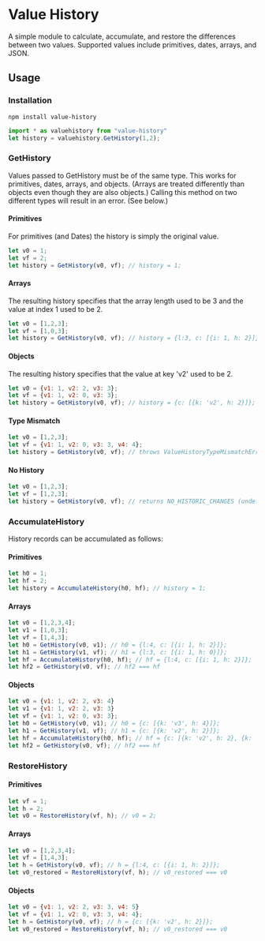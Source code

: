 # Value History
A simple module to calculate, accumulate, and restore the differences between two values. Supported values include primitives, dates, arrays, and JSON.
## Usage

### Installation
```
npm install value-history
```
```javascript
import * as valuehistory from "value-history"
let history = valuehistory.GetHistory(1,2);
```

### GetHistory
Values passed to GetHistory must be of the same type. This works for primitives, dates, arrays, and objects. (Arrays are treated differently than objects even though they are also objects.) Calling this method on two different types will result in an error. (See below.)
#### Primitives
For primitives (and Dates) the history is simply the original value.
```javascript
let v0 = 1;
let vf = 2;
let history = GetHistory(v0, vf); // history = 1;
```

#### Arrays
The resulting history specifies that the array length used to be 3 and the value at index 1 used to be 2.
```javascript
let v0 = [1,2,3];
let vf = [1,0,3];
let history = GetHistory(v0, vf); // history = {l:3, c: [{i: 1, h: 2}]};
```

#### Objects
The resulting history specifies that the value at key 'v2' used to be 2.
```javascript
let v0 = {v1: 1, v2: 2, v3: 3};
let vf = {v1: 1, v2: 0, v3: 3};
let history = GetHistory(v0, vf); // history = {c: [{k: 'v2', h: 2}]};
```

#### Type Mismatch
```javascript
let v0 = [1,2,3];
let vf = {v1: 1, v2: 0, v3: 3, v4: 4};
let history = GetHistory(v0, vf); // throws ValueHistoryTypeMismatchError
```

#### No History
```javascript
let v0 = [1,2,3];
let vf = [1,2,3];
let history = GetHistory(v0, vf); // returns NO_HISTORIC_CHANGES (undefined)
```
### AccumulateHistory
History records can be accumulated as follows:
#### Primitives
```javascript
let h0 = 1;
let hf = 2;
let history = AccumulateHistory(h0, hf); // history = 1;
```
#### Arrays
```javascript
let v0 = [1,2,3,4];
let v1 = [1,0,3];
let vf = [1,4,3];
let h0 = GetHistory(v0, v1); // h0 = {l:4, c: [{i: 1, h: 2}]};
let h1 = GetHistory(v1, vf); // h1 = {l:3, c: [{i: 1, h: 0}]};
let hf = AccumulateHistory(h0, hf); // hf = {l:4, c: [{i: 1, h: 2}]};
let hf2 = GetHistory(v0, vf); // hf2 === hf
```
#### Objects
```javascript
let v0 = {v1: 1, v2: 2, v3: 4}
let v1 = {v1: 1, v2: 2, v3: 3}
let vf = {v1: 1, v2: 0, v3: 3};
let h0 = GetHistory(v0, v1); // h0 = {c: [{k: 'v3', h: 4}]};
let h1 = GetHistory(v1, vf); // h1 = {c: [{k: 'v2', h: 2}]};
let hf = AccumulateHistory(h0, hf); // hf = {c: [{k: 'v2', h: 2}, {k: 'v3', h: 4}]};
let hf2 = GetHistory(v0, vf); // hf2 === hf
```

### RestoreHistory
#### Primitives
```javascript
let vf = 1;
let h = 2;
let v0 = RestoreHistory(vf, h); // v0 = 2;
```
#### Arrays
```javascript
let v0 = [1,2,3,4];
let vf = [1,4,3];
let h = GetHistory(v0, vf); // h = {l:4, c: [{i: 1, h: 2}]};
let v0_restored = RestoreHistory(vf, h); // v0_restored === v0
```
#### Objects
```javascript
let v0 = {v1: 1, v2: 2, v3: 3, v4: 5}
let vf = {v1: 1, v2: 0, v3: 3, v4: 4};
let h = GetHistory(v0, vf); // h = {c: [{k: 'v2', h: 2}]};
let v0_restored = RestoreHistory(vf, h); // v0_restored === v0
```

